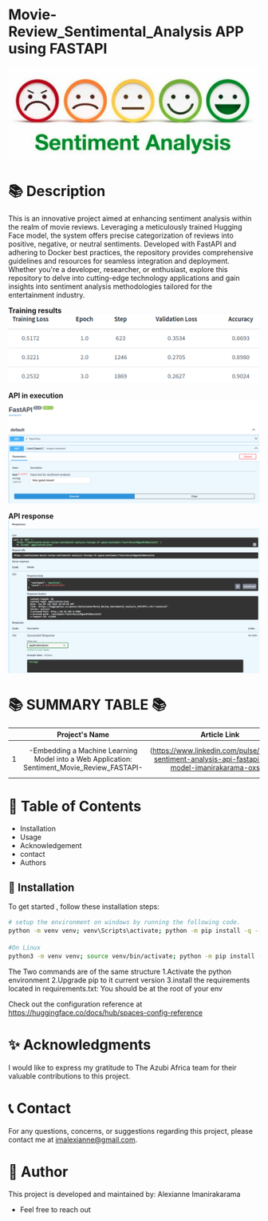 # Movie-Review_Sentimental_Analysis APP using FASTAPI 

![Training image](images/movie%20picture.png)

📚 **Description**
=================

This is an innovative project aimed at enhancing sentiment analysis within the realm of movie reviews. Leveraging a meticulously trained Hugging Face model, the system offers precise categorization of reviews into positive, negative, or neutral sentiments. Developed with FastAPI and adhering to Docker best practices, the repository provides comprehensive guidelines and resources for seamless integration and deployment. Whether you're a developer, researcher, or enthusiast, explore this repository to delve into cutting-edge technology applications and gain insights into sentiment analysis methodologies tailored for the entertainment industry.

**Training results**
![Training results](images/training.png)

**API in execution**
![API in execution](images/goodmovie.png)

**API response**
![API response*](images/goodgood.png)

📚 **SUMMARY TABLE** 📚
   =================


|  | Project's Name | Article Link    | Deployment Link  |
|:--:|:--------------:|:--------------:|:--------------:|
| 1 |  -Embedding a Machine Learning Model into a Web Application: Sentiment_Movie_Review_FASTAPI-             |  (https://www.linkedin.com/pulse/building-sentiment-analysis-api-fastapi-using-model-imanirakarama-oxsdf) | (https://imalexianne-movie-review-sentimental-analysis-fastapi.hf.space/docs) |


📖 **Table of Contents**
=================
- Installation
- Usage
- Acknowledgement
- contact
- Authors

🔧 **Installation**
-----------------
To get started , follow these installation steps:
```bash
# setup the environment on windows by running the following code.
python -m venv venv; venv\Scripts\activate; python -m pip install -q --upgrade pip; python -m pip install -r requirements.txt  

#On Linux
python3 -m venv venv; source venv/bin/activate; python -m pip install -q --upgrade pip; python -m pip install -r requirements.txt 

```
The Two commands are of the same structure
1.Activate the python environment
2.Upgrade pip to it current version
3.install the requirements located in requirements.txt: You should be at the root of your env

Check out the configuration reference at https://huggingface.co/docs/hub/spaces-config-reference


✨ **Acknowledgments**
=================

I would like to express my gratitude to The Azubi Africa team for their valuable contributions to this project.

📞 **Contact**
=================

For any questions, concerns, or suggestions regarding  this project, please contact me at imalexianne@gmail.com.


👥 **Author**
=================

This project is developed and maintained by:
Alexianne Imanirakarama
- Feel free to reach out
